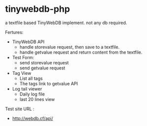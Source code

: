 # tinywebdb-php
a textfile based TinyWebDB implement. not any db required.

Fertures:
- TinyWebDB API 
    - handle storevalue request, then save to a textfile. 
    - handle getvalue request and return content from the textfile. 
- Test Form: 
    - send storevalue request 
    - send getvalue request 
- Tag View
    - List all tags
    - The tags link to getvalue API
- Log tail viewer 
    - Daily log file 
    - last 20 lines view 

Test site URL :
- http://webdb.cf/api/
